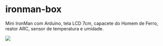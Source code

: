 # ironman-box
Mini IronMan com Arduino, tela LCD 7cm, capacete do Homem de Ferro, reator ARC, sensor de temperatura e umidade.

<img src=".ironman_box.PNG">

